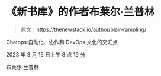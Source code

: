 # 《新书库》的作者布莱尔·兰普林

> 原文：<https://thenewstack.io/author/blair-rampling/>

Chatops:自动化、协作和 DevOps 文化的交汇点

2023 年 3 月 15 日上午 8 点 19 分

布莱尔·兰普林